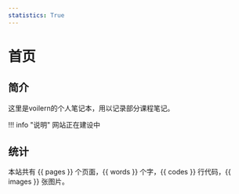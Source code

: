 ```yaml
---
statistics: True
---
```



# 首页

## 简介
这里是voilern的个人笔记本，用以记录部分课程笔记。

!!! info "说明"
    网站正在建设中

## 统计
本站共有 {{ pages }} 个页面，{{ words }} 个字，{{ codes }} 行代码，{{ images }} 张图片。